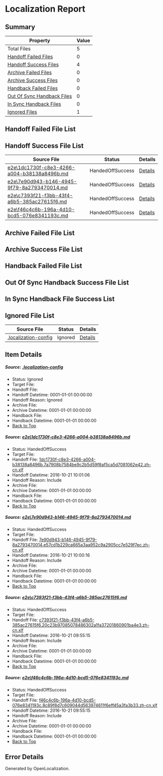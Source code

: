 # <a name='report-top'></a> Localization Report

## Summary
 Property | Value 
 -------- | ----- 
 Total Files | 5
[ Handoff Failed Files ](#handoff-failed-list)| 0
[ Handoff Success Files ](#handoff-success-list)| 4
[ Archive Failed Files ](#archive-failed-list)| 0
[ Archive Success Files ](#archive-success-list)| 0
[ Handback Failed Files ](#handback-failed-list)| 0
[ Out Of Sync Handback Files ](#outofsync-handback-success-list)| 0
[ In Sync Handback Files ](#insync-handback-success-list)| 0
[ Ignored Files ](#ignored-list)| 1

## <a name='handoff-failed-list'></a> Handoff Failed File List

## <a name='handoff-success-list'></a> Handoff Success File List
 Source File | Status | Details 
 ----------- | ------ | ------- 
 [e2e\1dc1730f-c8e3-4266-a004-b38138a8496b.md](https://github.com/OpenLocalizationTestOrg/ol-test0/blob/c1877524bc6a667e54154abce9137fa16d4bfd7f/e2e/1dc1730f-c8e3-4266-a004-b38138a8496b.md) | HandedOffSuccess | [Details](#abffe9e4aa6b9d1cb23c0c0d83417f0335053f921)
 [e2e\7e90d943-b146-4945-9f79-8a2793470014.md](https://github.com/OpenLocalizationTestOrg/ol-test0/blob/ec3b46e727300d098dd0634ed6a7c3bfc061a218/e2e/7e90d943-b146-4945-9f79-8a2793470014.md) | HandedOffSuccess | [Details](#05a596b582b47dc26f014f11d4e89698506a721b2)
 [e2e\c7393f21-f3bb-43f4-a6b5-385ac27615f6.md](https://github.com/OpenLocalizationTestOrg/ol-test0/blob/626eb8996e355cf84ddf94fd7520c33660009f85/e2e/c7393f21-f3bb-43f4-a6b5-385ac27615f6.md) | HandedOffSuccess | [Details](#ddac9679e6b22211da659c379c4e8571c8590c803)
 [e2e\f46c4c6b-196a-4d10-bcd5-076e8341193c.md](https://github.com/OpenLocalizationTestOrg/ol-test0/blob/626eb8996e355cf84ddf94fd7520c33660009f85/e2e/f46c4c6b-196a-4d10-bcd5-076e8341193c.md) | HandedOffSuccess | [Details](#4fb0faf6d6338b2e9d5f994580ed051a62ffe4e24)

## <a name='archive-failed-list'></a> Archive Failed File List

## <a name='archive-success-list'></a> Archive Success File List

## <a name='handback-failed-list'></a> Handback Failed File List

## <a name='outofsync-handback-success-list'></a> Out Of Sync Handback Success File List

## <a name='insync-handback-success-list'></a> In Sync Handback File Success List

## <a name='ignored-list'></a> Ignored File List
 Source File | Status | Details 
 ----------- | ------ | ------- 
 [.localization-config](https://github.com/OpenLocalizationTestOrg/ol-test0/blob/c1877524bc6a667e54154abce9137fa16d4bfd7f/.localization-config) | Ignored | [Details](#c268a05ecaa7ec85942ed632c29928ee5bd6da8d0)

## Item Details
##### <a name='c268a05ecaa7ec85942ed632c29928ee5bd6da8d0'></a> Source: [.localization-config](https://github.com/OpenLocalizationTestOrg/ol-test0/blob/c1877524bc6a667e54154abce9137fa16d4bfd7f/.localization-config)
* Status: Ignored
* Target File: 
* Handoff File: 
* Handoff Datetime: 0001-01-01 00:00:00
* Handoff Reason: Ignored
* Archive File: 
* Archive Datetime: 0001-01-01 00:00:00
* Handback File: 
* Handback Datetime: 0001-01-01 00:00:00
* [Back to Top](#report-top)

##### <a name='abffe9e4aa6b9d1cb23c0c0d83417f0335053f921'></a> Source: [e2e\1dc1730f-c8e3-4266-a004-b38138a8496b.md](https://github.com/OpenLocalizationTestOrg/ol-test0/blob/c1877524bc6a667e54154abce9137fa16d4bfd7f/e2e/1dc1730f-c8e3-4266-a004-b38138a8496b.md)
* Status: HandedOffSuccess
* Target File: 
* Handoff File: [1dc1730f-c8e3-4266-a004-b38138a8496b.7a7908b7584be9c2b5d59f8af5ca5d7081062e42.zh-cn.xlf](https://github.com/OpenLocalizationTestOrg/ol-test0-handoff/blob/bff323d4fae6fdfe9a6a2e21f432a7a381813a01/ol-handoff/OpenLocalizationTestOrg/ol-test0-zhcn/shujia/ht/1dc1730f-c8e3-4266-a004-b38138a8496b.7a7908b7584be9c2b5d59f8af5ca5d7081062e42.zh-cn.xlf)
* Handoff Datetime: 2016-10-21 10:01:06
* Handoff Reason: Include
* Archive File: 
* Archive Datetime: 0001-01-01 00:00:00
* Handback File: 
* Handback Datetime: 0001-01-01 00:00:00
* [Back to Top](#report-top)

##### <a name='05a596b582b47dc26f014f11d4e89698506a721b2'></a> Source: [e2e\7e90d943-b146-4945-9f79-8a2793470014.md](https://github.com/OpenLocalizationTestOrg/ol-test0/blob/ec3b46e727300d098dd0634ed6a7c3bfc061a218/e2e/7e90d943-b146-4945-9f79-8a2793470014.md)
* Status: HandedOffSuccess
* Target File: 
* Handoff File: [7e90d943-b146-4945-9f79-8a2793470014.e57cd1b229ca665a3aa952c9a2905cc7e529f7ec.zh-cn.xlf](https://github.com/OpenLocalizationTestOrg/ol-test0-handoff/blob/859cb54d19b8cde23f1b46e9cf53e778923c2d7e/ol-handoff/OpenLocalizationTestOrg/ol-test0-zhcn/shujia/ht/7e90d943-b146-4945-9f79-8a2793470014.e57cd1b229ca665a3aa952c9a2905cc7e529f7ec.zh-cn.xlf)
* Handoff Datetime: 2016-10-21 10:00:16
* Handoff Reason: Include
* Archive File: 
* Archive Datetime: 0001-01-01 00:00:00
* Handback File: 
* Handback Datetime: 0001-01-01 00:00:00
* [Back to Top](#report-top)

##### <a name='ddac9679e6b22211da659c379c4e8571c8590c803'></a> Source: [e2e\c7393f21-f3bb-43f4-a6b5-385ac27615f6.md](https://github.com/OpenLocalizationTestOrg/ol-test0/blob/626eb8996e355cf84ddf94fd7520c33660009f85/e2e/c7393f21-f3bb-43f4-a6b5-385ac27615f6.md)
* Status: HandedOffSuccess
* Target File: 
* Handoff File: [c7393f21-f3bb-43f4-a6b5-385ac27615f6.20c23b97085078486302a1fa37201860901ba4e3.zh-cn.xlf](https://github.com/OpenLocalizationTestOrg/ol-test0-handoff/blob/57e84511824dcaf17cf0d7ef482577bb7d1be86f/ol-handoff/OpenLocalizationTestOrg/ol-test0-zhcn/shujia/ht/c7393f21-f3bb-43f4-a6b5-385ac27615f6.20c23b97085078486302a1fa37201860901ba4e3.zh-cn.xlf)
* Handoff Datetime: 2016-10-21 09:55:15
* Handoff Reason: Include
* Archive File: 
* Archive Datetime: 0001-01-01 00:00:00
* Handback File: 
* Handback Datetime: 0001-01-01 00:00:00
* [Back to Top](#report-top)

##### <a name='4fb0faf6d6338b2e9d5f994580ed051a62ffe4e24'></a> Source: [e2e\f46c4c6b-196a-4d10-bcd5-076e8341193c.md](https://github.com/OpenLocalizationTestOrg/ol-test0/blob/626eb8996e355cf84ddf94fd7520c33660009f85/e2e/f46c4c6b-196a-4d10-bcd5-076e8341193c.md)
* Status: HandedOffSuccess
* Target File: 
* Handoff File: [f46c4c6b-196a-4d10-bcd5-076e8341193c.8c89f8d7c609044d563974611f6eff45a3fa3b33.zh-cn.xlf](https://github.com/OpenLocalizationTestOrg/ol-test0-handoff/blob/57e84511824dcaf17cf0d7ef482577bb7d1be86f/ol-handoff/OpenLocalizationTestOrg/ol-test0-zhcn/shujia/ht/f46c4c6b-196a-4d10-bcd5-076e8341193c.8c89f8d7c609044d563974611f6eff45a3fa3b33.zh-cn.xlf)
* Handoff Datetime: 2016-10-21 09:55:15
* Handoff Reason: Include
* Archive File: 
* Archive Datetime: 0001-01-01 00:00:00
* Handback File: 
* Handback Datetime: 0001-01-01 00:00:00
* [Back to Top](#report-top)


## Error Details

Generated by OpenLocalization.
